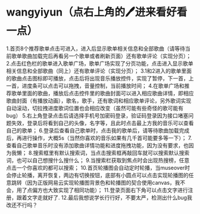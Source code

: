 # wangyiyun（点右上角的🖊进来看好看一点）
1.首页8个推荐歌单点击可进入，进入后显示歌单相关信息和全部歌曲（请等待当前歌单歌曲加载完后再看另一个歌单或者刷新页面）还有歌单评论（实现分页）；
2.点击红色栏的歌单进入歌单广场，歌单广场实现了分页功能，点击进入显示歌单相关信息和全部歌曲（同上）还有歌单评论（实现分页）；
3.1和2进入的歌单里面的歌曲点击图标即可播放，点击后将出现音乐播放控件，实现了暂停，下一首，上一首，进度条可以点击可以拖拽，音量控制，当前播放时间；
4.在歌单广场和推荐歌单里面的歌曲，播放后点击控件里的歌曲封面可以进入相应歌曲详情，即相应歌曲封面（有播放动画），歌名，歌手，还有歌词和相应歌单评论，另外歌词实现自动滚动，切拉拽进度歌词位置也会相应改变（虽然可能有些奇怪的歌可能有bug）
5.右上角登录点击后请选择手机号加密码登录，验证码登录因为接口堵塞问题失效，登录后将看到自己的头像，名字等，且此时点击最上方我的音乐可以查看自己的歌单；
6.登录后查看自己歌单时，点击我的歌单后，请等待歌曲加载完成后，再进行操作，大概5s（当然你喜欢的音乐如果有几千首可能要多等一下）；
7.查看自己歌单音乐时没有添加歌曲详情功能和进度拖拽功能，因为没有要求，也因为我懒；
8.搜索框里有默认搜索词，当点击搜索框再敲回车就可以搜索默认搜索词，也可以自己想搜什么搜什么；
9.当搜索栏获取到焦点时会出现热搜榜，任意点击一个你喜欢的都可以搜索；
10.首页轮播图会自动定时轮播，当museover时会停止轮播，离开恢复，两边有切换按钮，底部有小圆点可以点击实现轮播图的任意跳转（因为正版网易云实现轮播图背景色和轮播图的契合使用canvas，我不会，用了点偏方也大致实现了相同功能）；
11.登录页面右下角可以点击文字进行注册，跟着文字走就好了.
12.最后我想说学长行行好，不要太严，检测出什么bug我改还不行吗？
